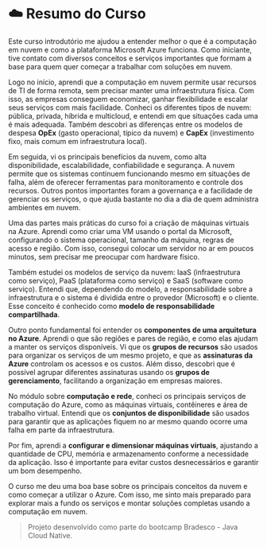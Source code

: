 # ☁️ Resumo do Curso

Este curso introdutório me ajudou a entender melhor o que é a computação em nuvem e como a plataforma Microsoft Azure funciona. Como iniciante, tive contato com diversos conceitos e serviços importantes que formam a base para quem quer começar a trabalhar com soluções em nuvem.

Logo no início, aprendi que a computação em nuvem permite usar recursos de TI de forma remota, sem precisar manter uma infraestrutura física. Com isso, as empresas conseguem economizar, ganhar flexibilidade e escalar seus serviços com mais facilidade. Conheci os diferentes tipos de nuvem: pública, privada, híbrida e multicloud, e entendi em que situações cada uma é mais adequada. Também descobri as diferenças entre os modelos de despesa **OpEx** (gasto operacional, típico da nuvem) e **CapEx** (investimento fixo, mais comum em infraestrutura local).

Em seguida, vi os principais benefícios da nuvem, como alta disponibilidade, escalabilidade, confiabilidade e segurança. A nuvem permite que os sistemas continuem funcionando mesmo em situações de falha, além de oferecer ferramentas para monitoramento e controle dos recursos. Outros pontos importantes foram a governança e a facilidade de gerenciar os serviços, o que ajuda bastante no dia a dia de quem administra ambientes em nuvem.

Uma das partes mais práticas do curso foi a criação de máquinas virtuais na Azure. Aprendi como criar uma VM usando o portal da Microsoft, configurando o sistema operacional, tamanho da máquina, regras de acesso e região. Com isso, consegui colocar um servidor no ar em poucos minutos, sem precisar me preocupar com hardware físico.

Também estudei os modelos de serviço da nuvem: IaaS (infraestrutura como serviço), PaaS (plataforma como serviço) e SaaS (software como serviço). Entendi que, dependendo do modelo, a responsabilidade sobre a infraestrutura e o sistema é dividida entre o provedor (Microsoft) e o cliente. Esse conceito é conhecido como **modelo de responsabilidade compartilhada**.

Outro ponto fundamental foi entender os **componentes de uma arquitetura no Azure**. Aprendi o que são regiões e pares de região, e como elas ajudam a manter os serviços disponíveis. Vi que os **grupos de recursos** são usados para organizar os serviços de um mesmo projeto, e que as **assinaturas da Azure** controlam os acessos e os custos. Além disso, descobri que é possível agrupar diferentes assinaturas usando os **grupos de gerenciamento**, facilitando a organização em empresas maiores.

No módulo sobre **computação e rede**, conheci os principais serviços de computação do Azure, como as máquinas virtuais, contêineres e área de trabalho virtual. Entendi que os **conjuntos de disponibilidade** são usados para garantir que as aplicações fiquem no ar mesmo quando ocorre uma falha em parte da infraestrutura.

Por fim, aprendi a **configurar e dimensionar máquinas virtuais**, ajustando a quantidade de CPU, memória e armazenamento conforme a necessidade da aplicação. Isso é importante para evitar custos desnecessários e garantir um bom desempenho.

O curso me deu uma boa base sobre os principais conceitos da nuvem e como começar a utilizar o Azure. Com isso, me sinto mais preparado para explorar mais a fundo os serviços e montar soluções completas usando a computação em nuvem.

> Projeto desenvolvido como parte do bootcamp Bradesco - Java Cloud Native.